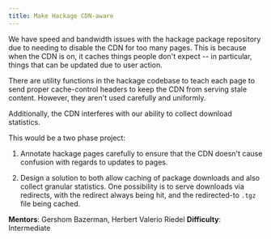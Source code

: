 ```yaml
---
title: Make Hackage CDN-aware
---
```


We have speed and bandwidth issues with the hackage package repository due to
needing to disable the CDN for too many pages.  This is because when the CDN is
on, it caches things people don't expect -- in particular, things that can be
updated due to user action.

There are utility functions in the hackage codebase to teach each page to send
proper cache-control headers to keep the CDN from serving stale content.
However, they aren't used carefully and uniformly.

Additionally, the CDN interferes with our ability to collect download statistics.

This would be a two phase project:

1.  Annotate hackage pages carefully to ensure that the CDN doesn't cause
    confusion with regards to updates to pages.

2.  Design a solution to both allow caching of package downloads and also
    collect granular statistics.  One possibility is to serve downloads via
    redirects, with the redirect always being hit, and the redirected-to `.tgz`
    file being cached.

**Mentors**: Gershom Bazerman, Herbert Valerio Riedel
**Difficulty**: Intermediate
